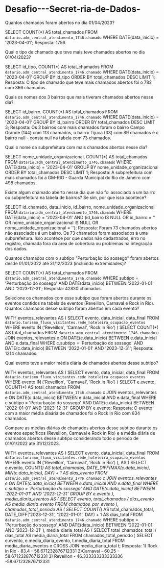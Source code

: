 # Desafio---Secret-ria-de-Dados-

Quantos chamados foram abertos no dia 01/04/2023?

SELECT COUNT(*) AS total_chamados
FROM `datario.adm_central_atendimento_1746.chamado`
WHERE DATE(data_inicio) = '2023-04-01';
Resposta: 1756.

Qual o tipo de chamado que teve mais teve chamados abertos no dia 01/04/2023?

SELECT id_tipo, COUNT(*) AS total_chamados
FROM `datario.adm_central_atendimento_1746.chamado`
WHERE DATE(data_inicio) = '2023-04-01'
GROUP BY id_tipo
ORDER BY total_chamados DESC
LIMIT 1;
Resposta: O tipo de chamado que teve mais chamados abertos foi o 782 com 366 chamados. 

Quais os nomes dos 3 bairros que mais tiveram chamados abertos nesse dia?

SELECT id_bairro, COUNT(*) AS total_chamados
FROM `datario.adm_central_atendimento_1746.chamado`
WHERE DATE(data_inicio) = '2023-04-01'
GROUP BY id_bairro
ORDER BY total_chamados DESC
LIMIT 3;
Resposta: Os 3 bairros com mais chamados foram o bairro Campo Grande (144) com 113 chamados, o bairro Tijuca (33) com 89 chamados e o bairro null - consta null na tabela com 73 chamados. 

Qual o nome da subprefeitura com mais chamados abertos nesse dia?

SELECT nome_unidade_organizacional, COUNT(*) AS total_chamados
FROM `datario.adm_central_atendimento_1746.chamado`
WHERE DATE(data_inicio) = '2023-04-01'
GROUP BY nome_unidade_organizacional
ORDER BY total_chamados DESC
LIMIT 1;
Resposta: A subprefeitura com mais chamados foi a GM-RIO - Guarda Municipal do Rio de Janeiro com 498 chamados.


Existe algum chamado aberto nesse dia que não foi associado a um bairro ou subprefeitura na tabela de bairros? Se sim, por que isso acontece?

SELECT id_chamado, data_inicio, id_bairro, nome_unidade_organizacional
FROM `datario.adm_central_atendimento_1746.chamado`
WHERE DATE(data_inicio) = '2023-04-01'
AND (id_bairro IS NULL OR id_bairro = '' OR nome_unidade_organizacional IS NULL OR nome_unidade_organizacional = '');
Resposta: Foram 73 chamados abertos não associados á um bairro. Os 73 chamados foram associados á uma subprefeitura. Isso acontece por que dados não cadastrados, erro no registro, chamada fora da area de cobertura ou problemas na integração dos dados. 


Quantos chamados com o subtipo "Perturbação do sossego" foram abertos desde 01/01/2022 até 31/12/2023 (incluindo extremidades)?

SELECT COUNT(*) AS total_chamados
FROM `datario.adm_central_atendimento_1746.chamado`
WHERE subtipo = 'Perturbação do sossego'
AND DATE(data_inicio) BETWEEN '2022-01-01' AND '2023-12-31';
Resposta: 42830 chamados. 


Selecione os chamados com esse subtipo que foram abertos durante os eventos contidos na tabela de eventos (Reveillon, Carnaval e Rock in Rio).
Quantos chamados desse subtipo foram abertos em cada evento?

WITH eventos_relevantes AS (
SELECT evento, data_inicial, data_final
FROM `datario.turismo_fluxo_visitantes.rede_hoteleira_ocupacao_eventos`
WHERE evento IN ('Reveillon', 'Carnaval', 'Rock in Rio')
)
SELECT COUNT(*) AS total_chamados
FROM `datario.adm_central_atendimento_1746.chamado` c
JOIN eventos_relevantes e
ON DATE(c.data_inicio) BETWEEN e.data_inicial AND e.data_final
WHERE c.subtipo = 'Perturbação do sossego'
AND DATE(c.data_inicio) BETWEEN '2022-01-01' AND '2023-12-31';
Resposta: 1214 chamados. 



Qual evento teve a maior média diária de chamados abertos desse subtipo?

WITH eventos_relevantes AS (
SELECT evento, data_inicial, data_final
FROM `datario.turismo_fluxo_visitantes.rede_hoteleira_ocupacao_eventos`
WHERE evento IN ('Reveillon', 'Carnaval', 'Rock in Rio')
)
SELECT e.evento, COUNT(*) AS total_chamados
FROM `datario.adm_central_atendimento_1746.chamado` c
JOIN eventos_relevantes e
ON DATE(c.data_inicio) BETWEEN e.data_inicial AND e.data_final
WHERE c.subtipo = 'Perturbação do sossego'
AND DATE(c.data_inicio) BETWEEN '2022-01-01' AND '2023-12-31'
GROUP BY e.evento;
Resposta: O evento com a maior média diaária de chamados foi o Rock In Rio com 834 chamados. 

Compare as médias diárias de chamados abertos desse subtipo durante os eventos específicos (Reveillon, Carnaval e Rock in Rio) e a média diária de chamados abertos desse subtipo considerando todo o período de 01/01/2022 até 31/12/2023.


WITH eventos_relevantes AS (
SELECT evento, data_inicial, data_final
FROM `datario.turismo_fluxo_visitantes.rede_hoteleira_ocupacao_eventos`
WHERE evento IN ('Reveillon', 'Carnaval', 'Rock in Rio')
),
AS (
SELECT e.evento,
COUNT(*) AS total_chamados,
DATE_DIFF(MAX(c.data_inicio), MIN(c.data_inicio), DAY) + 1 AS dias_evento
FROM `datario.adm_central_atendimento_1746.chamado` c
JOIN eventos_relevantes e
ON DATE(c.data_inicio) BETWEEN e.data_inicial AND e.data_final
WHERE c.subtipo = 'Perturbação do sossego'
AND DATE(c.data_inicio) BETWEEN '2022-01-01' AND '2023-12-31'
GROUP BY e.evento
),
media_diaria_eventos AS (
SELECT evento,
total_chamados / dias_evento AS media_diaria_evento
FROM chamados_por_evento
),
chamados_total_periodo AS (
SELECT COUNT(*) AS total_chamados_total,
DATE_DIFF('2023-12-31', '2022-01-01', DAY) + 1 AS dias_total
FROM `datario.adm_central_atendimento_1746.chamado`
WHERE subtipo = 'Perturbação do sossego'
AND DATE(data_inicio) BETWEEN '2022-01-01' AND '2023-12-31'
),
media_diaria_total AS (
    SELECT total_chamados_total / dias_total AS media_diaria_total
    FROM chamados_total_periodo
)
SELECT e.evento, 
       e.media_diaria_evento, 
       t.media_diaria_total
FROM media_diaria_eventos e
CROSS JOIN media_diaria_total t;
Resposta:  1) Rock in Rio - 83.4 - 58.671232876712331  2)Carnaval - 60.25 - 58.671232876712331  3) Reveillon - 46.333333333333336 -58.671232876712331



